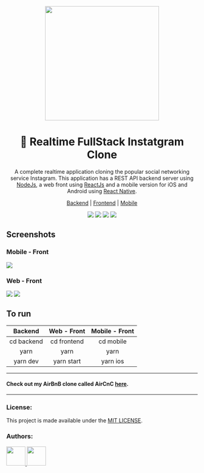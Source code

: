 <p align="center"><img src="https://upload.wikimedia.org/wikipedia/commons/thumb/2/2a/Instagram_logo.svg/1200px-Instagram_logo.svg.png" width="300"></p>

<h1 align="center">📸 Realtime FullStack Instatgram Clone</h1>
<p align="center">A complete realtime application cloning the popular social networking service Instagram. This application has a REST API backend server using <a href="https://nodejs.org/en/">NodeJs</a>, a web front using <a href="https://reactjs.org/">ReactJs</a> and a mobile version for iOS and Android using <a href="https://facebook.github.io/react-native/">React Native</a>. </p>

<p align="center">
  <a href="https://github.com/yarapolana/instagram-fullstack-clone/tree/master/backend" >Backend</a>
  |
  <a href="https://github.com/yarapolana/instagram-fullstack-clone/tree/master/frontend" >Frontend</a>
  |
  <a href="https://github.com/yarapolana/instagram-fullstack-clone/tree/master/mobile" >Mobile</a>
</p>

<p align="center">
  <img src="https://img.shields.io/badge/platform-node-blue" >
  <img src="https://img.shields.io/badge/platform-react-blue" >
  <img src="https://img.shields.io/badge/platform-react--native-blue" >
  <a href="https://yarapolana.com"><img src="https://img.shields.io/badge/createdby-yarapolana-red.svg" ></a>
</p>

## Screenshots 

### Mobile - Front
![](https://raw.githubusercontent.com/yarapolana/rocketseat-omnistack7/master/images/omnistack-7-mobile.jpg)


### Web - Front
![](https://raw.githubusercontent.com/yarapolana/rocketseat-omnistack7/master/images/omnistack-7-web-feed.jpg)
![](https://raw.githubusercontent.com/yarapolana/rocketseat-omnistack7/master/images/omnistack-7-web-post.jpg)


To run
----------------------------------
| Backend        | Web - Front        | Mobile - Front        |
|:-------------:|:-------------:|:-------------:|
| cd backend  | cd frontend | cd mobile| 
| yarn |  yarn| yarn| 
| yarn dev  | yarn start | yarn ios | 

---

<h4> Check out my AirBnB clone called AirCnC <a href="https://github.com/yarapolana/airbnb-code-clone">here</a>.</h4>

---
### License:

This project is made available under the [MIT LICENSE](LICENSE.md).

### Authors:

<p>
  <a href="https://github.com/yarapolana">
    <img src="https://avatars0.githubusercontent.com/u/19730118?s=460&v=4" width="50" height="50">
  </a>
  <a href="https://dotcode.is">
    <img src="https://dotcode.is/images/logo_dark.svg" width="50" height="50">
  </a>
</p>
